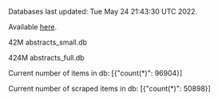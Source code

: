 Databases last updated: Tue May 24 21:43:30 UTC 2022. 

Available [here](https://github.com/cbeauhilton/ash-db/releases).


42M	abstracts_small.db

424M	abstracts_full.db

Current number of items in db:
[{"count(*)": 96904}]

Current number of scraped items in db:
[{"count(*)": 50898}]

